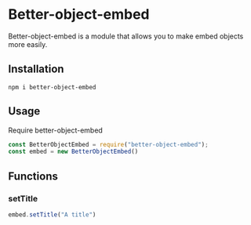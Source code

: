 
# Better-object-embed

Better-object-embed is a module that allows you to make embed objects more easily.

## Installation



```
npm i better-object-embed
```

## Usage

Require better-object-embed

```js
const BetterObjectEmbed = require("better-object-embed");
const embed = new BetterObjectEmbed()
```

## Functions

### setTitle

```js
embed.setTitle("A title")
```
